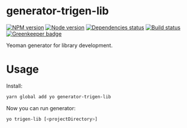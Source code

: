 # generator-trigen-lib

[![NPM version][npm]][npm-url]
[![Node version][node]][node-url]
[![Dependencies status][deps]][deps-url]
[![Build status][build]][build-url]
[![Greenkeeper badge][greenkeeper]][greenkeeper-url]

[npm]: https://img.shields.io/npm/v/generator-trigen-lib.svg
[npm-url]: https://www.npmjs.com/package/generator-trigen-lib

[node]: https://img.shields.io/node/v/generator-trigen-lib.svg
[node-url]: https://nodejs.org

[deps]: https://david-dm.org/TrigenSoftware/generator-trigen-lib.svg
[deps-url]: https://david-dm.org/TrigenSoftware/generator-trigen-lib

[build]: http://img.shields.io/travis/com/TrigenSoftware/generator-trigen-lib.svg
[build-url]: https://travis-ci.com/TrigenSoftware/generator-trigen-lib

[greenkeeper]: https://badges.greenkeeper.io/TrigenSoftware/generator-trigen-lib.svg
[greenkeeper-url]: https://greenkeeper.io/

Yeoman generator for library development.

# Usage

Install:

```bash
yarn global add yo generator-trigen-lib
```

Now you can run generator:

```bash
yo trigen-lib [<projectDirectory>]
```
